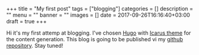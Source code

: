 +++
title = "My first post"
tags = ["blogging"]
categories = []
description = ""
menu = ""
banner = ""
images = []
date = 2017-09-26T16:16:40+03:00
draft = true
+++

Hi it's my first attemp at blogging. I've chosen [Hugo](https://gohugo.io/) with
[Icarus theme](https://github.com/digitalcraftsman/hugo-icarus-theme) for the content generation.
This blog is going to be published vi my [github repository](https://github.com/romange/blog).
Stay tuned!


